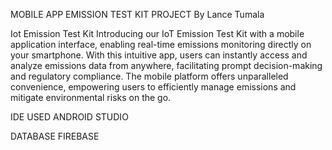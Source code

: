 MOBILE APP EMISSION TEST KIT PROJECT
By Lance Tumala 

Iot Emission Test Kit
Introducing our IoT Emission Test Kit with a mobile application interface, enabling real-time emissions monitoring directly on your smartphone. 
With this intuitive app, users can instantly access and analyze emissions data from anywhere, facilitating prompt decision-making and regulatory compliance. 
The mobile platform offers unparalleled convenience, empowering users to efficiently manage emissions and mitigate environmental risks on the go.

IDE USED
ANDROID STUDIO

DATABASE
FIREBASE
